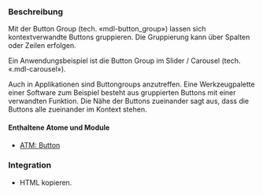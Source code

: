 
### Beschreibung
 
Mit der Button Group (tech. «mdl-button_group») lassen sich kontextverwandte Buttons gruppieren. Die Gruppierung kann über Spalten oder Zeilen erfolgen.

Ein Anwendungsbeispiel ist die Button Group im Slider / Carousel (tech. «.mdl-carousel»). 

Auch in Applikationen sind Buttongroups anzutreffen. Eine Werkzeugpalette einer Software zum Beispiel besteht aus gruppierten Buttons mit einer verwandten Funktion.
Die Nähe der Buttons zueinander sagt aus, dass die Buttons alle zueinander im Kontext stehen. 
 
#### Enthaltene Atome und Module
* <a href="../../atoms/button/button.html">ATM: Button</a>
 
### Integration
 
* HTML kopieren.

